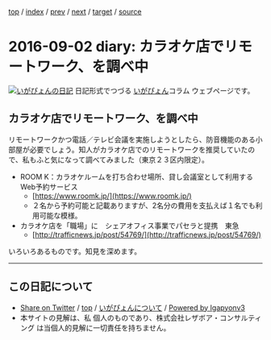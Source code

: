 [top](../index.html) 
 / [index](index.html) 
 / [prev](ig160828.html) 
 / [next](ig160903.html) 
 / [target](http://www.igapyon.jp/igapyon/diary/2016/ig160902.html) 
 / [source](https://github.com/igapyon/diary/blob/master/2016/ig160902.src.md) 

2016-09-02 diary: カラオケ店でリモートワーク、を調べ中
=====================================================================================================
[![いがぴょんの日記](http://www.igapyon.jp/igapyon/diary/images/iga200306s.jpg "いがぴょん")](http://www.igapyon.jp/igapyon/diary/memo/memoigapyon.html) 日記形式でつづる [いがぴょん](http://www.igapyon.jp/igapyon/diary/memo/memoigapyon.html)コラム ウェブページです。

## カラオケ店でリモートワーク、を調べ中

リモートワークかつ電話／テレビ会議を実施しようとしたら、防音機能のある小部屋が必要でしょう。知人がカラオケ店でのリモートワークを推奨していたので、私もふと気になって調べてみました（東京２３区内限定）。

* ROOM K：カラオケルームを打ち合わせ場所、貸し会議室として利用するWeb予約サービス
  * [https://www.roomk.jp/](https://www.roomk.jp/)
  * ２名から予約可能と記載ありますが、2名分の費用を支払えば１名でも利用可能な模様。
* カラオケ店を「職場」に　シェアオフィス事業でパセラと提携　東急
  * [http://trafficnews.jp/post/54769/](http://trafficnews.jp/post/54769/)

いろいろあるものです。知見を深めます。


----------------------------------------------------------------------------------------------------

## この日記について

* [Share on Twitter](https://twitter.com/intent/tweet?hashtags=igapyon%2Cdiary%2C%E3%81%84%E3%81%8C%E3%81%B4%E3%82%87%E3%82%93&text=%E3%82%AB%E3%83%A9%E3%82%AA%E3%82%B1%E5%BA%97%E3%81%A7%E3%83%AA%E3%83%A2%E3%83%BC%E3%83%88%E3%83%AF%E3%83%BC%E3%82%AF%E3%80%81%E3%82%92%E8%AA%BF%E3%81%B9%E4%B8%AD&url=http%3A%2F%2Fwww.igapyon.jp%2Figapyon%2Fdiary%2F2016%2Fig160902.html) / [top](../index.html) / [いがぴょんについて](http://www.igapyon.jp/igapyon/diary/memo/memoigapyon.html) / [Powered by Igapyonv3](https://github.com/igapyon/igapyonv3)
* 本サイトの見解は、私 個人のものであり、株式会社レザボア・コンサルティング は当個人的見解に一切責任を持ちません。 
